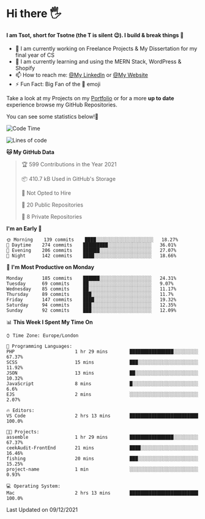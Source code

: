 # Hi there :raised_hand_with_fingers_splayed:
#### I am Tsot, short for Tsotne (the T is silent :wink:). I build & break things :space_invader:
- :telescope: I am currently working on Freelance Projects & My Dissertation for my final year of CS
- :seedling: I am currently learning and using the MERN Stack, WordPress & Shopify
- :mailbox: How to reach me: [@My LinkedIn](https://www.linkedin.com/in/tsotne-gvadzabia/) or [@My Website](https://tsotnegvadzabia.me/contact)
- :zap: Fun Fact: Big Fan of the :space_invader: emoji

Take a look at my Projects on my [Portfolio](https://tsotne.co.uk/) or for a more **up to date** experience browse my GitHub Repositories.

You can see some statistics below!:space_invader:
<!--START_SECTION:waka-->
![Code Time](http://img.shields.io/badge/Code%20Time-483%20hrs%2036%20mins-blue)

![Lines of code](https://img.shields.io/badge/From%20Hello%20World%20I%27ve%20Written-2%20Million%20lines%20of%20code-blue)

**🐱 My GitHub Data** 

> 🏆 599 Contributions in the Year 2021
 > 
> 📦 410.7 kB Used in GitHub's Storage 
 > 
> 🚫 Not Opted to Hire
 > 
> 📜 20 Public Repositories 
 > 
> 🔑 8 Private Repositories  
 > 
**I'm an Early 🐤** 

```text
🌞 Morning    139 commits    ████░░░░░░░░░░░░░░░░░░░░░   18.27% 
🌆 Daytime    274 commits    █████████░░░░░░░░░░░░░░░░   36.01% 
🌃 Evening    206 commits    ██████░░░░░░░░░░░░░░░░░░░   27.07% 
🌙 Night      142 commits    ████░░░░░░░░░░░░░░░░░░░░░   18.66%

```
📅 **I'm Most Productive on Monday** 

```text
Monday       185 commits    ██████░░░░░░░░░░░░░░░░░░░   24.31% 
Tuesday      69 commits     ██░░░░░░░░░░░░░░░░░░░░░░░   9.07% 
Wednesday    85 commits     ██░░░░░░░░░░░░░░░░░░░░░░░   11.17% 
Thursday     89 commits     ███░░░░░░░░░░░░░░░░░░░░░░   11.7% 
Friday       147 commits    ████░░░░░░░░░░░░░░░░░░░░░   19.32% 
Saturday     94 commits     ███░░░░░░░░░░░░░░░░░░░░░░   12.35% 
Sunday       92 commits     ███░░░░░░░░░░░░░░░░░░░░░░   12.09%

```


📊 **This Week I Spent My Time On** 

```text
⌚︎ Time Zone: Europe/London

💬 Programming Languages: 
PHP                      1 hr 29 mins        ████████████████░░░░░░░░░   67.37% 
SCSS                     15 mins             ███░░░░░░░░░░░░░░░░░░░░░░   11.92% 
JSON                     13 mins             ██░░░░░░░░░░░░░░░░░░░░░░░   10.32% 
JavaScript               8 mins              █░░░░░░░░░░░░░░░░░░░░░░░░   6.6% 
EJS                      2 mins              ░░░░░░░░░░░░░░░░░░░░░░░░░   2.07%

🔥 Editors: 
VS Code                  2 hrs 13 mins       █████████████████████████   100.0%

🐱‍💻 Projects: 
assemble                 1 hr 29 mins        ████████████████░░░░░░░░░   67.37% 
ceekAudit-FrontEnd       21 mins             ████░░░░░░░░░░░░░░░░░░░░░   16.46% 
fishing                  20 mins             ███░░░░░░░░░░░░░░░░░░░░░░   15.25% 
project-name             1 min               ░░░░░░░░░░░░░░░░░░░░░░░░░   0.93%

💻 Operating System: 
Mac                      2 hrs 13 mins       █████████████████████████   100.0%

```


 Last Updated on 09/12/2021
<!--END_SECTION:waka-->
